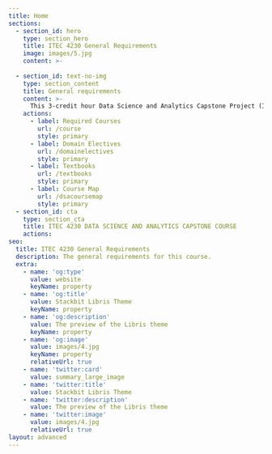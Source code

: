 ```yaml
---
title: Home
sections:
  - section_id: hero
    type: section_hero
    title: ITEC 4230 General Requirements 
    image: images/5.jpg
    content: >-
      
  - section_id: text-no-img
    type: section_content
    title: General requirements
    content: >-
      This 3-credit hour Data Science and Analytics Capstone Project (ITEC 4230) course provides practical learning experiences and skills in Data Science and Analytics by engaging in a real-world DSA initiative and applying ideas from the entire DSA curricula to a substantial project of interest in a business, government agency, or other organization. Upon completion of this course students will be able to: (1) Identify and provide a solution to a data-intensive problem in a focus domain; (2) Manage a data analytics life-cycle with large-scale data stores; (3) Apply relevant data processing algorithms; (4) Apply visualization solutions to generate reports and presentations and communicate these in the proper domain language to technical and non-technical stakeholders of project; and (5) Design a data governance solution that considers and satisfies requirements for being secure, ethical, and minimizing risk.
    actions:
      - label: Required Courses
        url: /course
        style: primary
      - label: Domain Electives
        url: /domainelectives
        style: primary
      - label: Textbooks
        url: /textbooks
        style: primary
      - label: Course Map
        url: /dsacoursemap
        style: primary
  - section_id: cta
    type: section_cta
    title: ITEC 4230 DATA SCIENCE AND ANALYTICS CAPSTONE COURSE
    actions:
seo:
  title: ITEC 4230 General Requirements 
  description: The general requirements for this course.
  extra:
    - name: 'og:type'
      value: website
      keyName: property
    - name: 'og:title'
      value: Stackbit Libris Theme
      keyName: property
    - name: 'og:description'
      value: The preview of the Libris theme
      keyName: property
    - name: 'og:image'
      value: images/4.jpg
      keyName: property
      relativeUrl: true
    - name: 'twitter:card'
      value: summary_large_image
    - name: 'twitter:title'
      value: Stackbit Libris Theme
    - name: 'twitter:description'
      value: The preview of the Libris theme
    - name: 'twitter:image'
      value: images/4.jpg
      relativeUrl: true
layout: advanced
---
```

